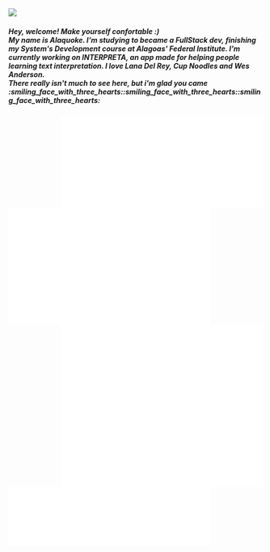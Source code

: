 <div>
<img align='left'  src='https://user-images.githubusercontent.com/88796071/225752409-1d2e13c8-3119-4e57-b8b9-73efe5b09928.gif'/>
</div>
<div>
  </br>
<div align='left'><h5>Hey, welcome! Make yourself confortable :)<br/> My name is Alaquoke. I'm studying to became a FullStack dev, finishing my System's Development course at Alagoas' Federal Institute. I'm currently working on INTERPRETA, an app made for helping people learning text interpretation. I love Lana Del Rey, Cup Noodles and Wes Anderson.<br/>There really isn't much to see here, but i'm glad you came :smiling_face_with_three_hearts::smiling_face_with_three_hearts::smiling_face_with_three_hearts: </h5>
<img align='right' width="400" src='metrics.plugin.achievements.compact.svg'/>
</div>
<div>
  <img align='left' width="400" src='metrics.plugin.fortune.svg'/>
</div>
<div>
<img align='left' width="400" src='metrics.plugin.isocalendar.svg'/>
<img align='right'  width="400" src='medias.svg'/>
</div>
<div>
<img align='left' width="400" src='languages.svg'/>
</div> 




